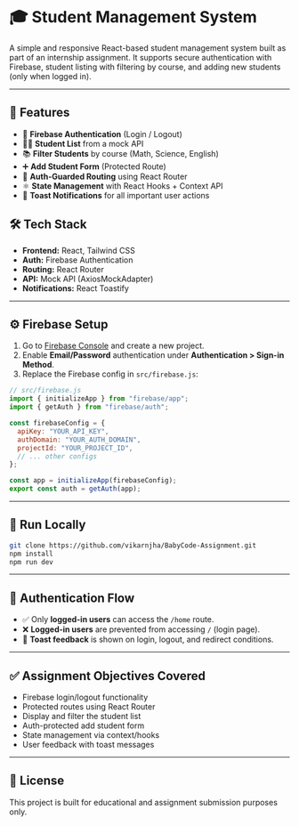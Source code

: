 # 🎓 Student Management System

A simple and responsive React-based student management system built as part of an internship assignment. It supports secure authentication with Firebase, student listing with filtering by course, and adding new students (only when logged in).

---

## 🚀 Features

- 🔐 **Firebase Authentication** (Login / Logout)
- 🧑‍🎓 **Student List** from a mock API
- 📚 **Filter Students** by course (Math, Science, English)
- ➕ **Add Student Form** (Protected Route)
- 🚫 **Auth-Guarded Routing** using React Router
- ⚛️ **State Management** with React Hooks + Context API
- 🍞 **Toast Notifications** for all important user actions

## 🛠 Tech Stack

- **Frontend:** React, Tailwind CSS
- **Auth:** Firebase Authentication
- **Routing:** React Router
- **API:** Mock API (AxiosMockAdapter)
- **Notifications:** React Toastify

---

## ⚙️ Firebase Setup

1. Go to [Firebase Console](https://console.firebase.google.com) and create a new project.
2. Enable **Email/Password** authentication under **Authentication > Sign-in Method**.
3. Replace the Firebase config in `src/firebase.js`:

```js
// src/firebase.js
import { initializeApp } from "firebase/app";
import { getAuth } from "firebase/auth";

const firebaseConfig = {
  apiKey: "YOUR_API_KEY",
  authDomain: "YOUR_AUTH_DOMAIN",
  projectId: "YOUR_PROJECT_ID",
  // ... other configs
};

const app = initializeApp(firebaseConfig);
export const auth = getAuth(app);
```

---

## 🧪 Run Locally

```bash
git clone https://github.com/vikarnjha/BabyCode-Assignment.git
npm install
npm run dev
```

---

## 🔐 Authentication Flow

- ✅ Only **logged-in users** can access the `/home` route.
- ❌ **Logged-in users** are prevented from accessing `/` (login page).
- 🔔 **Toast feedback** is shown on login, logout, and redirect conditions.

---

## ✅ Assignment Objectives Covered

- Firebase login/logout functionality
- Protected routes using React Router
- Display and filter the student list
- Auth-protected add student form
- State management via context/hooks
- User feedback with toast messages

---

## 📜 License

This project is built for educational and assignment submission purposes only.
